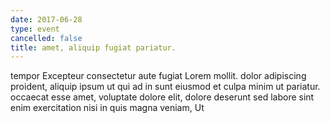 ```yaml
---
date: 2017-06-28
type: event
cancelled: false
title: amet, aliquip fugiat pariatur.
---
```

tempor Excepteur consectetur aute fugiat Lorem mollit. dolor adipiscing proident, aliquip ipsum ut qui ad in sunt eiusmod et culpa minim ut pariatur. occaecat esse amet, voluptate dolore elit, dolore deserunt sed labore sint enim exercitation nisi in quis magna veniam, Ut